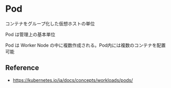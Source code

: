 # Pod

コンテナをグループ化した仮想ホストの単位

Pod は管理上の基本単位

Pod は Worker Node の中に複数作成される。Pod内には複数のコンテナを配置可能

## Reference

- https://kubernetes.io/ja/docs/concepts/workloads/pods/
